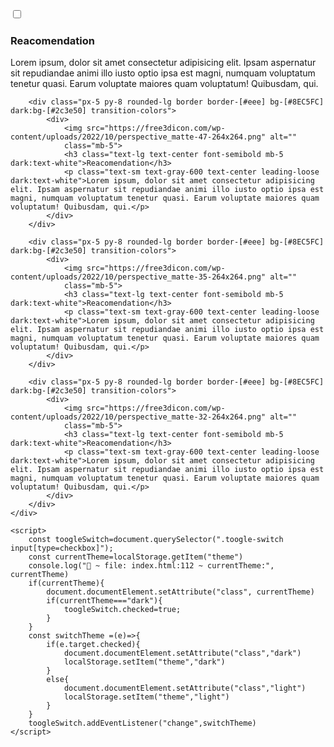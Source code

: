 <!DOCTYPE html>
<html lang="en">
  <head>
    <meta charset="UTF-8" />
    <meta http-equiv="X-UA-Compatible" content="IE=edge" />
    <meta name="viewport" content="width=device-width, initial-scale=1.0" />
    <title>Tailwincss</title>
    <link rel="stylesheet" href="./dist/output.css" />  
    <link rel="stylesheet" href="./src/app.css">
    <script
      type="module"
      src="https://unpkg.com/ionicons@5.5.2/dist/ionicons/ionicons.esm.js"
    ></script>
    <script
      nomodule
      src="https://unpkg.com/ionicons@5.5.2/dist/ionicons/ionicons.js"
    ></script>
  </head>
  <body>
<label for="toogle" class=" inline-block cursor-pointer toogle-switch">
    <input type="checkbox" name="" id="toogle" class="darkmode-input hidden">
    <div class="w-[100px] h-[50px] rounded-full border border-[#ccc] fixed bottom-5 right-5 p-[5px] z-50 transition-colors">
    <div class="spin h-[38px] w-[38px] rounded-full bg-[#eee]"></div>
    </div>
</label>
    <div class="mx-auto max-w-[1200px] grid grid-cols-4 gap-x-5 p-5">
        <div class="px-5 py-8 rounded-lg border border-[#eee] bg-[#8EC5FC] dark:bg-[#2c3e50] transition-colors">
            <div>
                <img src="https://free3dicon.com/wp-content/uploads/2022/10/perspective_matte-42-264x264.png" alt=""
                class="mb-5">
                <h3 class="text-lg text-center font-semibold mb-5 dark:text-white">Reacomendation</h3>
                <p class="text-sm text-gray-600 text-center leading-loose dark:text-white">Lorem ipsum, dolor sit amet consectetur adipisicing elit. Ipsam aspernatur sit repudiandae animi illo iusto optio ipsa est magni, numquam voluptatum tenetur quasi. Earum voluptate maiores quam voluptatum! Quibusdam, qui.</p>
            </div> 
        </div>

        <div class="px-5 py-8 rounded-lg border border-[#eee] bg-[#8EC5FC] dark:bg-[#2c3e50] transition-colors">
            <div>
                <img src="https://free3dicon.com/wp-content/uploads/2022/10/perspective_matte-47-264x264.png" alt=""
                class="mb-5">
                <h3 class="text-lg text-center font-semibold mb-5 dark:text-white">Reacomendation</h3>
                <p class="text-sm text-gray-600 text-center leading-loose dark:text-white">Lorem ipsum, dolor sit amet consectetur adipisicing elit. Ipsam aspernatur sit repudiandae animi illo iusto optio ipsa est magni, numquam voluptatum tenetur quasi. Earum voluptate maiores quam voluptatum! Quibusdam, qui.</p>
            </div> 
        </div>

        <div class="px-5 py-8 rounded-lg border border-[#eee] bg-[#8EC5FC] dark:bg-[#2c3e50] transition-colors">
            <div>
                <img src="https://free3dicon.com/wp-content/uploads/2022/10/perspective_matte-35-264x264.png" alt=""
                class="mb-5">
                <h3 class="text-lg text-center font-semibold mb-5 dark:text-white">Reacomendation</h3>
                <p class="text-sm text-gray-600 text-center leading-loose dark:text-white">Lorem ipsum, dolor sit amet consectetur adipisicing elit. Ipsam aspernatur sit repudiandae animi illo iusto optio ipsa est magni, numquam voluptatum tenetur quasi. Earum voluptate maiores quam voluptatum! Quibusdam, qui.</p>
            </div> 
        </div>

        <div class="px-5 py-8 rounded-lg border border-[#eee] bg-[#8EC5FC] dark:bg-[#2c3e50] transition-colors">
            <div>
                <img src="https://free3dicon.com/wp-content/uploads/2022/10/perspective_matte-32-264x264.png" alt=""
                class="mb-5">
                <h3 class="text-lg text-center font-semibold mb-5 dark:text-white">Reacomendation</h3>
                <p class="text-sm text-gray-600 text-center leading-loose dark:text-white">Lorem ipsum, dolor sit amet consectetur adipisicing elit. Ipsam aspernatur sit repudiandae animi illo iusto optio ipsa est magni, numquam voluptatum tenetur quasi. Earum voluptate maiores quam voluptatum! Quibusdam, qui.</p>
            </div> 
        </div>
    </div>
    
    <script>
        const toogleSwitch=document.querySelector(".toogle-switch input[type=checkbox]");
        const currentTheme=localStorage.getItem("theme")
        console.log("🚀 ~ file: index.html:112 ~ currentTheme:", currentTheme)
        if(currentTheme){
            document.documentElement.setAttribute("class", currentTheme)
            if(currentTheme==="dark"){
                toogleSwitch.checked=true;
            }
        }
        const switchTheme =(e)=>{
            if(e.target.checked){
                document.documentElement.setAttribute("class","dark")
                localStorage.setItem("theme","dark")
            }
            else{
                document.documentElement.setAttribute("class","light")
                localStorage.setItem("theme","light")
            }
        }
        toogleSwitch.addEventListener("change",switchTheme)
    </script>
  </body>
</html>
